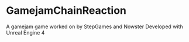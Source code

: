 # GamejamChainReaction
A gamejam game worked on by StepGames and Nowster
Developed with Unreal Engine 4
